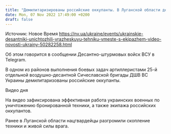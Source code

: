```yaml
---
title: "Демилитаризированы российские оккупанты. В Луганской области десантники уничтожили вражескую технику с экипажем"
date: Mon, 07 Nov 2022 17:49:00 +0200
draft: false
---
```

Источник: Новое Время https://nv.ua/ukraine/events/ukrainskie-desantniki-unichtozhili-vrazheskuyu-tehniku-vmeste-s-ekipazhem-video-novosti-ukrainy-50282258.html


Об этом говорится в сообщении Десантно-штурмовых войск ВСУ в Telegram.

В одном из районов выполнения боевых задач артиллеристами 25-й отдельной воздушно-десантной Сичеславской бригады ДШВ ВС Украины демилитаризованы российские оккупанты.

 Видео дня   

На видео зафиксирована эффективная работа украинских военных по уничтожению бронированной техники, а также экипажа российских оккупантов.

Ранее в Луганской области нацгвардейцы разгромили скопление техники и живой силы врага.
